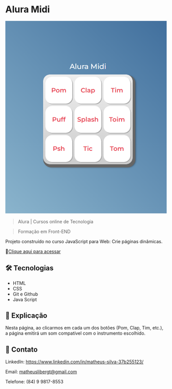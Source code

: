 # Alura Midi

![preview](images/preview.png)

>Alura | Cursos online de Tecnologia

>Formação em Front-END

Projeto construído no curso JavaScript para Web: Crie páginas dinâmicas.

🔗[Clique aqui para acessar](https://matheus-liber.github.io/aluramidi/)

## 🛠 Tecnologias

- HTML
- CSS
- Git e Github
- Java Script

## 💬 Explicação

Nesta página, ao clicarmos em cada um dos botões (Pom, Clap, Tim, etc.), a página emitirá um som compatível com o instrumento escolhido.



## 📩 Contato

LinkedIn: https://www.linkedin.com/in/matheus-silva-37b255123/

Email: matheuslibergt@gmail.com

Telefone: (84) 9 9817-8553


